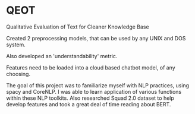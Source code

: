 # QEOT
Qualitative Evaluation of Text for Cleaner Knowledge Base

Created 2 preprocessing models, that can be used by any UNIX and DOS system.

Also developed an 'understandability' metric. 
 
 Features need to be loaded into a cloud based chatbot model, of any choosing.
 
 The goal of this project was to familiarize myself with NLP practices, using spacy and CoreNLP. I was able to learn application of various functions within these NLP toolkits. Also researched Squad 2.0 dataset to help develop features and took a great deal of time reading about BERT. 


